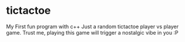 # tictactoe
My First fun program with c++
Just a random tictactoe player vs player game.
Trust me, playing this game will trigger a nostalgic vibe in you :P
